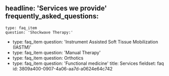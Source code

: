 headline: 'Services we provide'
frequently_asked_questions:
  -
    type: faq_item
    question: 'Shockwave Therapy:'
  -
    type: faq_item
    question: 'Instrument Assisted Soft Tissue Mobilization (IASTM)'
  -
    type: faq_item
    question: 'Manual Therapy'
  -
    type: faq_item
    question: Orthotics
  -
    type: faq_item
    question: 'Functional medicine'
title: Services
fieldset: faq
id: 3809a400-0907-4a06-aa7d-a0624e64c742
